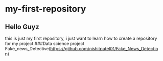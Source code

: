 # my-first-repository
## Hello Guyz
this is just my first repository, i just want to learn how to create a repository for my project
###Data science project 
Fake_news_Detective(https://github.com/nishitpatel01/Fake_News_Detection)

